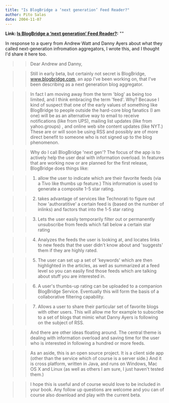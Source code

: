```yaml
---
title: "Is BlogBridge a ‘next generation’ Feed Reader?"
author: Pito Salas
date: 2004-11-07
---
```


**Link: [Is BlogBridge a ‘next generation’ Feed Reader?](None):** ""

In response to a query from Andrew Watt and Danny Ayers about what they called
next-generation infromation aggregators, I wrote this, and I thought I'd share
it here too.

>>

>> Dear Andrew and Danny,

>>

>> Still in early beta, but certainly not secret is BlogBridge,
www.blogbridge.com, an app I've been working on, that I've been describing as
a next generation blog aggregator.

>>

>> In fact I am moving away from the term 'blog' as being too limited, and I
think embracing the term 'feed'. Why? Because I kind of suspect that one of
the early values of something like BlogBridge to people outside the hard-core
blog fanatics (I am one) will be as an alternative way to email to receive
notifications (like from UPS), mailing list updates (like from yahoo.groups) ,
and online web site content updates (like NYT.) These are or will soon be
using RSS and possibly are of more direct benefit to someone who is not signed
up to the blog phenomenon.

>>

>> Why do I call BlogBridge 'next gen'? The focus of the app is to actively
help the user deal with information overload. In features that are working now
or are planned for the first release, BlogBridge does things like:

>>

>> 1) allow the user to indicate which are their favorite feeds (via a Tivo
like thumbs up feature.) This information is used to generate a composite 1-5
star rating.

>>

>> 2) takes advantage of services like Technorati to figure out how
'authoratitive' a certain feed is (based on the number of inlinks) and factors
that into the 1-5 star rating

>>

>> 3) Lets the user easily temporarily filter out or permanently unsubscribe
from feeds which fall below a certain star rating

>>

>> 4) Analyzes the feeds the user is looking at, and locates links to new
feeds that the user didn't know about and 'suggests' them if they are highly
rated.

>>

>> 5) The user can set up a set of 'keywords' which are then highlighted in
the articles, as well as summarized at a feed level so you can easily find
those feeds which are talking about stuff you are interested in.

>>

>> 6) A user's thumbs-up rating can be uploaded to a companion BlogBridge
Service. Eventually this will form the basis of a collaborative filtering
capability.

>>

>> 7) Allows a user to share their particular set of favorite blogs with other
users. This will allow me for example to subscribe to a set of blogs that
mimic what Danny Ayers is following on the subject of RSS.

>>

>> And there are other ideas floating around. The central theme is dealing
with information overload and saving time for the user who is interested in
following a hundred or more feeds.

>>

>> As an aside, this is an open source project. It is a client side app (other
than the service which of course is a server side.) And it is cross platform,
written in Java, and runs on Windows, Mac OS X and Linux (as well as others I
am sure, I just haven't tested them.)

>>

>> I hope this is useful and of course would love to be included in your book.
Any follow up questions are welcome and you can of course also download and
play with the current beta.


